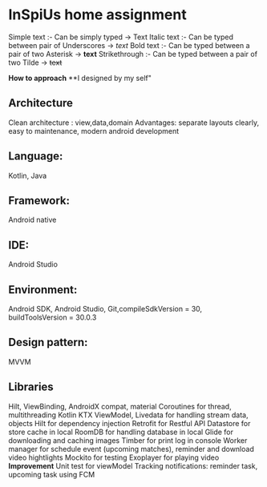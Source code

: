 # InSpiUs home assignment

Simple text :- Can be simply typed → Text
Italic text :- Can be typed between pair of Underscores → _text_
Bold text :- Can be typed between a pair of two Asterisk → **text**
Strikethrough :- Can be typed between a pair of two Tilde → ~~text~~

**How to approach**
**I designed by my self"
## Architecture
Clean architecture : view,data,domain
Advantages: separate layouts clearly, easy to maintenance, modern android development
## Language:
Kotlin, Java
## Framework: 
Android native
## IDE:
Android Studio
## Environment:
Android SDK, Android Studio, Git,compileSdkVersion = 30, buildToolsVersion = 30.0.3
## Design pattern:
MVVM
## Libraries
Hilt, ViewBinding, AndroidX compat, material
Coroutines for thread, multithreading
Kotlin KTX ViewModel, Livedata for handling stream data, objects
Hilt for dependency injection
Retrofit for Restful API
Datastore for store cache in local
RoomDB for handling database in local
Glide for downloading and caching images
Timber for print log in console
Worker manager for schedule event (upcoming matches), reminder and download video hightlights
Mockito for testing
Exoplayer for playing video
**Improvement**
Unit test for viewModel
Tracking notifications: reminder task, upcoming task using FCM
